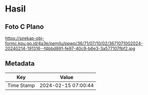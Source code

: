 # Hasil

## Foto C Plano

https://sirekap-obj-formc.kpu.go.id/4a3e/pemilu/ppwp/36/71/07/10/02/3671071002024-20240214-191316--f4bbd891-fe97-40c9-b6e3-3a577107fbf2.jpg


## Metadata

| Key        | Value               |
| ---------- | ------------------- |
| Time Stamp | 2024-02-15 07:00:44 |



